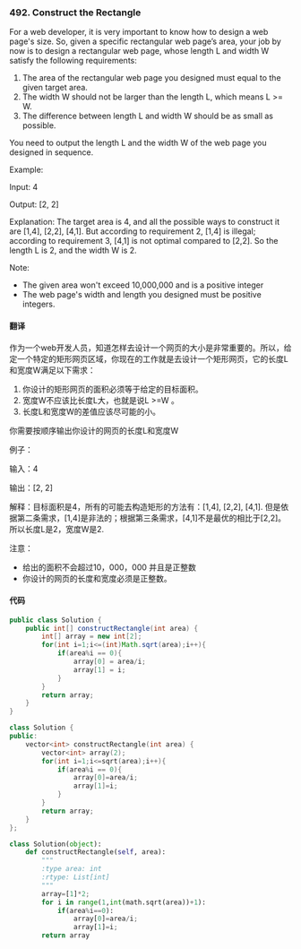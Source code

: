 ### 492. Construct the Rectangle

For a web developer, it is very important to know how to design a web page's size. So, given a specific rectangular web page’s area, your job by now is to design a rectangular web page, whose length L and width W satisfy the following requirements:

1. The area of the rectangular web page you designed must equal to the given target area.
2. The width W should not be larger than the length L, which means L >= W.
3. The difference between length L and width W should be as small as possible.

You need to output the length L and the width W of the web page you designed in sequence.

Example:

Input: 4

Output: [2, 2]

Explanation: The target area is 4, and all the possible ways to construct it are [1,4], [2,2], [4,1].
But according to requirement 2, [1,4] is illegal; according to requirement 3,  [4,1] is not optimal compared to [2,2]. So the length L is 2, and the width W is 2.

Note:

- The given area won't exceed 10,000,000 and is a positive integer
- The web page's width and length you designed must be positive integers.

#### 翻译

作为一个web开发人员，知道怎样去设计一个网页的大小是非常重要的。所以，给定一个特定的矩形网页区域，你现在的工作就是去设计一个矩形网页，它的长度L和宽度W满足以下需求：

1. 你设计的矩形网页的面积必须等于给定的目标面积。
2. 宽度W不应该比长度L大，也就是说L >=W 。
3. 长度L和宽度W的差值应该尽可能的小。

你需要按顺序输出你设计的网页的长度L和宽度W

例子：

输入：4

输出：[2, 2]

解释：目标面积是4，所有的可能去构造矩形的方法有：[1,4], [2,2], [4,1].
但是依据第二条需求，[1,4]是非法的；根据第三条需求，[4,1]不是最优的相比于[2,2]。所以长度L是2，宽度W是2.

注意：

- 给出的面积不会超过10，000，000 并且是正整数
- 你设计的网页的长度和宽度必须是正整数。

#### 代码

```java
public class Solution {
    public int[] constructRectangle(int area) {
        int[] array = new int[2];
        for(int i=1;i<=(int)Math.sqrt(area);i++){
            if(area%i == 0){
                array[0] = area/i;
                array[1] = i;
            }
        }
        return array;
    }
}
```

```C++
class Solution {
public:
    vector<int> constructRectangle(int area) {
        vector<int> array(2);
        for(int i=1;i<=sqrt(area);i++){
            if(area%i == 0){
                array[0]=area/i;
                array[1]=i;
            }
        }
        return array;
    }
};
```

```Python
class Solution(object):
    def constructRectangle(self, area):
        """
        :type area: int
        :rtype: List[int]
        """
        array=[1]*2;
        for i in range(1,int(math.sqrt(area))+1):
            if(area%i==0):
                array[0]=area/i;
                array[1]=i;
        return array
```
